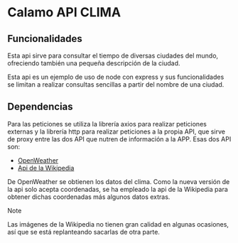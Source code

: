 # Calamo API CLIMA

## Funcionalidades

Esta api sirve para consultar el tiempo de diversas ciudades del mundo, ofreciendo también una pequeña descripción de la ciudad.

Esta api es un ejemplo de uso de node con express y sus funcionalidades se limitan a realizar consultas sencillas a partir del nombre de una ciudad.

## Dependencias

Para las peticiones se utiliza la librería axios para realizar peticiones externas y la librería http para realizar peticiones a la propia API, que sirve de proxy entre las dos API que nutren de información a la APP. Esas dos API son:

- [OpenWeather](https://openweathermap.org/api/one-call-3)
- [Api de la Wikipedia](Wikipedia)

De OpenWeather se obtienen los datos del clima. Como la nueva versión de la api solo acepta coordenadas, se ha empleado la api de la Wikipedia para obtener dichas coordenadas más algunos datos extras.

> [!NOTE]
> Las imágenes de la Wikipedia no tienen gran calidad en algunas ocasiones, así que se está replanteando sacarlas de otra parte.